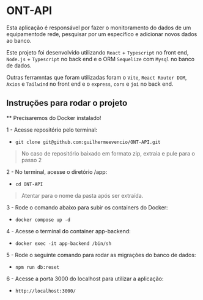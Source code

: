 # ONT-API

<p>Esta aplicação é responsável por fazer o monitoramento do dados de um equipamentode rede, pesquisar por um específico e adicionar novos dados ao banco.</p>

Este projeto foi desenvolvido utilizando `React` + `Typescript` no front end, `Node.js` + `Typescript` no back end e o ORM `Sequelize` com `Mysql` no banco de dados.

Outras ferramntas que foram utilizadas foram o `Vite`, `React Router DOM`, `Axios` e `Tailwind` no front end e o `express`, `cors` e `joi` no back end. 


## Instruções para rodar o projeto

** Precisaremos do Docker instalado!

1 - Acesse repositório pelo terminal:
 - ```git clone git@github.com:guilhermeevencio/ONT-API.git```
 
 > No caso de repositório baixado em formato zip, extraia e pule para o passo 2
 
2 - No terminal, acesse o diretório /app:
 - ```cd ONT-API```
 > Atentar para o nome da pasta após ser extraída.
 
3 - Rode o comando abaixo para subir os containers do Docker:
 - ```docker compose up -d```
 
4 - Acesse o terminal do container app-backend:
 - ```docker exec -it app-backend /bin/sh```

5 - Rode o seguinte comando para rodar as migrações do banco de dados:
 - ```npm run db:reset```
 
6 - Acesse a porta 3000 do localhost para utilizar a aplicação:
 - ```http://localhost:3000/```
